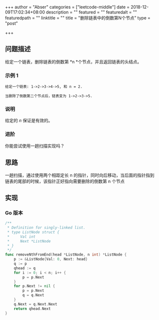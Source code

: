 +++
author = "Abser"
categories = ["leetcode-middle"]
date = 2018-12-09T17:02:34+08:00
description = ""
featured = ""
featuredalt = ""
featuredpath = ""
linktitle = ""
title = "删除链表中的倒数第N个节点"
type = "post"

+++

## 问题描述
给定一个链表，删除链表的倒数第 *n *个节点，并且返回链表的头结点。
### __示例 1__

```plain
给定一个链表: 1->2->3->4->5, 和 n = 2.

当删除了倒数第二个节点后，链表变为 1->2->3->5.
```

### __说明__

给定的 *n* 保证是有效的。

### __进阶__

你能尝试使用一趟扫描实现吗？
## 思路
一趟扫描，通过使用两个相距定长 n 的指针，同时向后移动，当后面的指针指到链表的尾部的时候，该指针正好指向需要删除的倒数第 n 个节点
## 实现

### __Go 版本__

```go
/**
 * Definition for singly-linked list.
 * type ListNode struct {
 *     Val int
 *     Next *ListNode
 * }
 */
func removeNthFromEnd(head *ListNode, n int) *ListNode {
	p := &ListNode{Val: 0, Next: head}
	q := p
	qhead := q
	for i := 0; i < n; i++ {
		p = p.Next
	}
	for p.Next != nil {
		p = p.Next
		q = q.Next
	}
	q.Next = q.Next.Next
	return qhead.Next
}
```
### 


